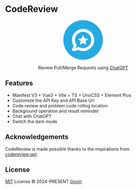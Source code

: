 # CodeReview

<p align="center">
  <img src="https://raw.githubusercontent.com/guovin/codereview-extension/master/public/images/icon.png">
</p>
<p align='center'>
    Review Pull/Merge Requests using <a href="https://chat.openai.com" target="_blank">ChatGPT</a>
</p>

## Features

- Manifest V3 + Vue3 + Vite + TS + UnoCSS + Element Plus
- Customize the API Key and API Base Url
- Code review and problem code rolling location
- Background operation and result reminder
- Chat with ChatGPT
- Switch the dark mode

## Acknowledgements

CodeReview is made possible thanks to the inspirations from [codereview.gpt](https://github.com/sturdy-dev/codereview.gpt).

## License
[MIT](./LICENSE) License &copy; 2024-PRESENT [Govin](https://github.com/guovin)